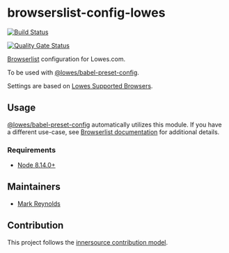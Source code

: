 # browserslist-config-lowes

[![Build Status](http://vmlnxjenkinsmaster01.lowes.com/buildStatus/icon?job=Framework/browserslist-config-lowes/master)](http://vmlnxjenkinsmaster01.lowes.com/job/Framework/job/browserslist-config-lowes/job/master/)

[![Quality Gate Status](http://lxappsonrqas001.lowes.com:9000/api/project_badges/measure?project=d-frw%2Fbrowserslist-config-lowes&metric=alert_status)](http://lxappsonrqas001.lowes.com:9000/dashboard?id=d-frw/browserslist-config-lowes)

[Browserlist](https://github.com/browserslist/browserslist) configuration for Lowes.com.

To be used with [@lowes/babel-preset-config](https://tools.lowes.com/stash/projects/D-FRW/repos/babel-preset-config/browse).

Settings are based on [Lowes Supported Browsers](https://tools.lowes.com/confluence/display/QA/Supported+Browsers+for+Online+Applications).

## Usage

[@lowes/babel-preset-config](https://tools.lowes.com/stash/projects/D-FRW/repos/babel-preset-config/browse) automatically utilizes this module. If you have a different use-case, see [Browserlist documentation](https://github.com/browserslist/browserslist) for additional details.

### Requirements
- [Node 8.14.0+](https://nodejs.org/)

## Maintainers
- [Mark Reynolds](mailto:mark.reynolds@lowes.com)

## Contribution
This project follows the [innersource contribution model](https://tools.lowes.com/confluence/display/AR/Inner+source+contribution).